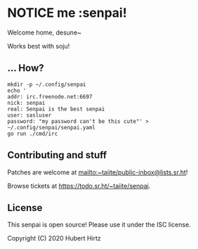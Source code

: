 # NOTICE me :senpai!

Welcome home, desune~

Works best with soju!

## ... How?

```shell
mkdir -p ~/.config/senpai
echo '
addr: irc.freenode.net:6697
nick: senpai
real: Senpai is the best senpai
user: sasluser
password: "my password can't be this cute"' > ~/.config/senpai/senpai.yaml
go run ./cmd/irc
```

## Contributing and stuff

Patches are welcome at <mailto:~taiite/public-inbox@lists.sr.ht>!

Browse tickets at <https://todo.sr.ht/~taiite/senpai>.

## License

This senpai is open source! Please use it under the ISC license.

Copyright (C) 2020 Hubert Hirtz
